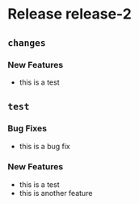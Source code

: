 # Release release-2
## `changes`
### New Features
* this is a test

## `test`
### Bug Fixes
* this is a bug fix

### New Features
* this is a test
* this is another feature

